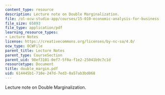 ```yaml
---
content_type: resource
description: Lecture note on Double Marginalization.
file: /ol-ocw-studio-app/courses/15-010-economic-analysis-for-business-decisions-fall-2004/614445b1710e247d7ed30a57ab3bd068_double_margin.pdf
file_size: 65893
file_type: application/pdf
learning_resource_types:
- Lecture Notes
license: https://creativecommons.org/licenses/by-nc-sa/4.0/
ocw_type: OCWFile
parent_title: Lecture Notes
parent_type: CourseSection
parent_uid: 98ef3101-0ef7-5f0a-f1e2-25041b9c7c1d
resourcetype: Document
title: double_margin.pdf
uid: 614445b1-710e-247d-7ed3-0a57ab3bd068
---
```

Lecture note on Double Marginalization.